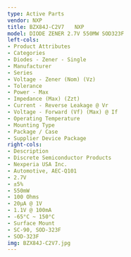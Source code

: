 ```yaml
---
type: Active Parts
vendor: NXP
title: BZX84J-C2V7　　NXP
model: DIODE ZENER 2.7V 550MW SOD323F
left-cols:
- Product Attributes
- Categories
- Diodes - Zener - Single
- Manufacturer
- Series
- Voltage - Zener (Nom) (Vz)
- Tolerance
- Power - Max
- Impedance (Max) (Zzt)
- Current - Reverse Leakage @ Vr
- Voltage - Forward (Vf) (Max) @ If
- Operating Temperature
- Mounting Type
- Package / Case
- Supplier Device Package
right-cols:
- Description
- Discrete Semiconductor Products
- Nexperia USA Inc.
- Automotive, AEC-Q101
- 2.7V
- ±5%
- 550mW
- 100 Ohms
- 20µA @ 1V
- 1.1V @ 100mA
- -65°C ~ 150°C
- Surface Mount
- SC-90, SOD-323F
- SOD-323F
img: BZX84J-C2V7.jpg
---
```

